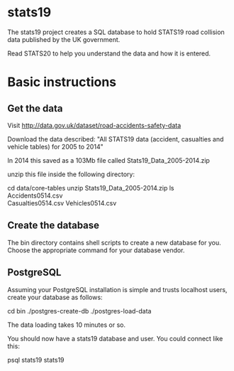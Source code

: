 # stats19

The stats19 project creates a SQL database to hold STATS19 road collision data
published by the UK government.

Read STATS20 to help you understand the data and how it is entered.

Basic instructions
==================

Get the data
------------

Visit http://data.gov.uk/dataset/road-accidents-safety-data

Download the data described:
  "All STATS19 data (accident, casualties and vehicle tables) for 2005 to 2014"

In 2014 this saved as a 103Mb file called Stats19_Data_2005-2014.zip
  
unzip this file inside the following directory:
  
  cd data/core-tables
  unzip Stats19_Data_2005-2014.zip
  ls
    Accidents0514.csv       
    Casualties0514.csv
    Vehicles0514.csv
  

Create the database
-------------------
  
The bin directory contains shell scripts to create a new database for you.
Choose the appropriate command for your database vendor.


PostgreSQL
----------
Assuming your PostgreSQL installation is simple and trusts localhost users,
create your database as follows:

  cd bin
  ./postgres-create-db
  ./postgres-load-data
  
The data loading takes 10 minutes or so.
  
You should now have a stats19 database and user. You could connect like this:

  psql stats19 stats19
